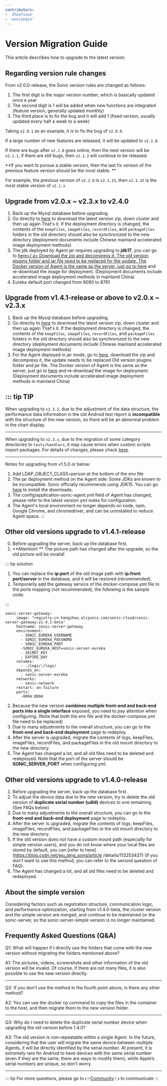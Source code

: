 ```yaml
---
contributors:
- 'ZhouYixun'
- 'wuxiangin'
---
```


# Version Migration Guide

This article describes how to upgrade to the latest version.

## Regarding version rule changes

From v2.0.0-release, the Sonic version rules are changed as follows:

1. The first digit is the major version number, which is basically updated once a year
2. The second digit is 1 will be added when new functions are integrated (feature version, generally updated monthly)
3. The third place is to fix the bug and it will add 1 (fixed version, usually updated every half a week to a week)

Taking `v2.0.1` as an example, it is to fix the bug of `v2.0.0`.

If a large number of new features are released, it will be updated to `v2.1.0`.

If there are bugs after `v2.1.0` goes online, then the next version will be `v2.1.1`, if there are still bugs, then `v2.1.2` will continue to be released.

**If you want to pursue a stable version, then the last fix version of the previous feature version should be the most stable. **

For example, the previous version of `v2.2.0` is `v2.1.15`, then `v2.1.15` is the most stable version of `v2.1.x`

## Upgrade from v2.0.x ~ v2.3.x to v2.4.0
1. Back up the Mysql database before upgrading.
2. Go directly to <a href="https://sonic-cloud.cn/deploy/back-end-deploy.html" target="_blank">here</a> to download the latest version zip, down cluster and then up again That's it. If the deployment directory is changed, the contents of the `keepFiles`, `imageFiles`, `recordFiles`, and `packageFiles` folders in the old directory should also be synchronized to the new directory (deployment documents include Chinese mainland accelerated image deployment methods)
3. The jdk deployed by Agent jar requires upgrading to **jdk17**, you can go to <a href="https://sonic-cloud.cn/deploy/agent-deploy.html" target="_blank">here</ a> Download the zip and decompress it. The old version plugins folder and jar file need to be replaced for the update. The Docker version of Agent is the same as the server, just go to <a href="https://sonic-cloud.cn/deploy/agent-deploy.html" target="_blank">here</a> and re-download the image for deployment. (Deployment documents include accelerated image deployment methods in mainland China)
4. Eureka default port changed from 9090 to 8761

## Upgrade from v1.4.1-release or above to v2.0.x ~ v2.3.x
1. Back up the Mysql database before upgrading.
2. Go directly to <a href="https://sonic-cloud.cn/deploy/back-end-deploy.html" target="_blank">here</a> to download the latest version zip, down cluster and then up again That's it. If the deployment directory is changed, the contents of the `keepFiles`, `imageFiles`, `recordFiles`, and `packageFiles` folders in the old directory should also be synchronized to the new directory (deployment documents include Chinese mainland accelerated image deployment methods)
3. For the Agent deployed in jar mode, go to <a href="https://sonic-cloud.cn/deploy/agent-deploy.html" target="_blank">here</a>, download the zip and decompress it, the update needs to be replaced Old version plugins folder and jar file. The Docker version of Agent is the same as the server, just go to <a href="https://sonic-cloud.cn/deploy/agent-deploy.html" target="_blank">here</a> and re-download the image for deployment. (Deployment documents include accelerated image deployment methods in mainland China)

::: tip TIP
---
When upgrading to `v2.3.2`, due to the adjustment of the data structure, the performance data information in the old Android test report is **incompatible** with the structure of the new version, so there will be an abnormal problem in the chart display.

---
When upgrading to `v2.3.x`, due to the migration of some category directories to `tests/handlers`, it may cause errors when custom scripts import packages. For details of changes, please check [here](https://github.com/SonicCloudOrg/sonic-agent/tree/main/src/main/java/org/cloud/sonic/agent/tests/handlers).

---
Notes for upgrading from v1.5.0 or below:
1. Add LDAP_OBJECT_CLASS=person at the bottom of the env file
2. The jar deployment method on the Agent side: Some JDKs are known to be incompatible. Sonic officially recommends using JDK15. You can go [here](https://docs.aws.amazon.com/corretto/latest/corretto-15-ug/downloads-list.html) to install the downloads.
3. The config/application-sonic-agent.yml field of Agent has changed, please refer to the latest version yml notes for configuration.
4. The Agent's local environment no longer depends on node, npm, Google Chrome, and chromedriver, and can be uninstalled to reduce Agent space.
   :::


## Other old versions upgrade to v1.4.1-release

0. Before upgrading the server, back up the database first.
1. **Attention! ** The picture path has changed after the upgrade, so the old picture will be invalid!

::: tip solution

1. You can replace the **ip:port** of the old image path with **ip:front port/server** in the database, and it will be restored (recommended).
2. Temporarily add the gateway service of the docker-compose.yml file to the ports mapping (not recommended), the following is the sample code:

:::

```
sonic-server-gateway:
     image: "registry.cn-hangzhou.aliyuncs.com/sonic-cloud/sonic-server-gateway:v1.4.1-beta"
     hostname: sonic-server-gateway
     environment:
       - SONIC_EUREKA_USERNAME
       - SONIC_EUREKA_PASSWORD
       - SONIC_EUREKA_PORT
       -SONIC_EUREKA_HOST=sonic-server-eureka
       - SECRET_KEY
       - EXPIRE_DAY
     volumes:
       - ./logs/:/logs/
     depends_on:
       - sonic-server-eureka
     networks:
       - sonic-network
     restart: on-failure
     ports:
       -8094:8094
```

2. Because the new version **combines multiple front-end and back-end ports into a single interface** exposed, you need to pay attention when configuring. (Note that both the env file and the docker-compose.yml file need to be replaced)
3. Due to many adjustments to the overall structure, you can go to the **front-end and back-end deployment** page to redeploy.
4. After the server is upgraded, migrate the contents of logs, keepFiles, imageFiles, recordFiles, and packageFiles in the old mount directory to the new directory.
5. The Agent has changed a lot, and all old files need to be deleted and redeployed. Note that the port of the server should be **SONIC_SERVER_PORT** when configuring yml.

## Other old versions upgrade to v1.4.0-release

1. Before upgrading the server, back up the database first.
2. To adjust the device data due to the new version, try to delete the old version of **duplicate serial number (udId)** devices to one remaining. (See FAQs below)
3. Due to many adjustments to the overall structure, you can go to the **front-end and back-end deployment** page to redeploy.
4. After the server is upgraded, migrate the contents of logs, keepFiles, imageFiles, recordFiles, and packageFiles in the old mount directory to the new directory.
5. If the old version does not have a custom mount path (especially for simple version users), and you do not know where your local files are stored by default, you can [refer to here](https://blog.csdn.net/wu_qing_song/article /details/113253437) (If you don't want to use this method, you can refer to the second question of FAQ).
6. The Agent has changed a lot, and all old files need to be deleted and redeployed.

## About the simple version

Considering factors such as registration structure, communication logic, and performance optimization, starting from v1.4.0-beta, the cluster version and the simple version are merged, and continue to be maintained on the sonic-server, so the sonic-server-simple version is no longer maintained.

## Frequently Asked Questions (Q&A)

Q1: What will happen if I directly use the folders that come with the new version without migrating the folders mentioned above?

A1: The pictures, videos, screenshots and other information of the old version will be invalid. Of course, if there are not many files, it is also possible to use the new version directly.

---

Q2: If you don't use the method in the fourth point above, is there any other method?

A2: You can use the docker cp command to copy the files in the container to the host, and then migrate them to the new version folder.

---

Q3: Why do I need to delete the duplicate serial number device when upgrading the old version before 1.4.0?

A3: The old version is non-repeatable within a single Agent. In the future, considering that the user will migrate the same device between multiple Agents, it will be directly identified by the serial number. At present, it is extremely rare for Android to have devices with the same serial number (even if they are the same, there are ways to modify them), while Apple’s serial numbers are unique, so don’t worry.

---

::: tip
For more questions, please go to 👉[Community](https://sonic-cloud.wiki)👈 to communicate
:::
